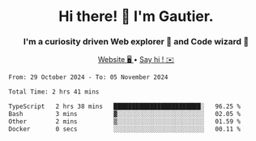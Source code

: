 <h1 align="center">Hi there! 👋 I'm Gautier.</h1>
<h3 align="center">I'm a curiosity driven Web explorer 🚀 and Code wizard 🧙</h3>

<p align="center">
  <a href="https://xisabla.github.io/">Website 🖥️ </a> •
  <a href="mailto:xisabla.dev@gmail.com">Say hi ! ✉️</a>
</p>

<!--START_SECTION:waka-->

```txt
From: 29 October 2024 - To: 05 November 2024

Total Time: 2 hrs 41 mins

TypeScript   2 hrs 38 mins   ████████████████████████░   96.25 %
Bash         3 mins          ▓░░░░░░░░░░░░░░░░░░░░░░░░   02.05 %
Other        2 mins          ▒░░░░░░░░░░░░░░░░░░░░░░░░   01.59 %
Docker       0 secs          ░░░░░░░░░░░░░░░░░░░░░░░░░   00.11 %
```

<!--END_SECTION:waka-->
